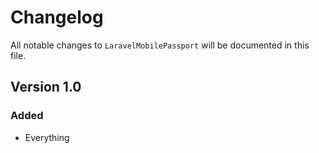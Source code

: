 # Changelog

All notable changes to `LaravelMobilePassport` will be documented in this file.

## Version 1.0

### Added
- Everything
